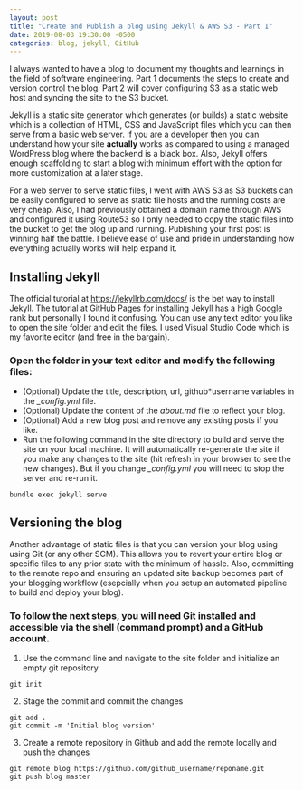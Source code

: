 ```yaml
---
layout: post
title: "Create and Publish a blog using Jekyll & AWS S3 - Part 1"
date: 2019-08-03 19:30:00 -0500
categories: blog, jekyll, GitHub
---
```


I always wanted to have a blog to document my thoughts and learnings in the field of software engineering. Part 1 documents the steps to create and version control the blog. Part 2 will cover configuring S3 as a static web host and syncing the site to the S3 bucket. 

Jekyll is a static site generator which generates (or builds) a static website which is a collection of HTML, CSS and JavaScript files which you can then serve from a basic web server. If you are a developer then you can understand how your site **actually** works as compared to using a managed WordPress blog where the backend is a black box. Also, Jekyll offers enough scaffolding to start a blog with minimum effort with the option for more customization at a later stage. 

For a web server to serve static files, I went with AWS S3 as S3 buckets can be easily configured to serve as static file hosts and the running costs are very cheap. Also, I had previously obtained a domain name through AWS and configured it using Route53 so I only needed to copy the static files into the bucket to get the blog up and running. Publishing your first post is winning half the battle. I believe ease of use and pride in understanding how everything actually works will help expand it.

## Installing Jekyll

The official tutorial at <https://jekyllrb.com/docs/> is the bet way to install Jekyll. The tutorial at GitHub Pages for installing Jekyll has a high Google rank but personally I found it confusing. You can use any text editor you like to open the site folder and edit the files. I used Visual Studio Code which is my favorite editor (and free in the bargain).

### Open the folder in your text editor and modify the following files:

- (Optional) Update the title, description, url, github*username variables in the _\_config.yml_ file.
- (Optional) Update the content of the _about.md_ file to reflect your blog.
- (Optional) Add a new blog post and remove any existing posts if you like.
- Run the following command in the site directory to build and serve the site on your local machine. It will automatically re-generate the site if you make any changes to the site (hit refresh in your browser to see the new changes). But if you change _\_config.yml_ you will need to stop the server and re-run it.
~~~
bundle exec jekyll serve
~~~

## Versioning the blog

Another advantage of static files is that you can version your blog using using Git (or any other SCM). This allows you to revert your entire blog or specific files to any prior state with the minimum of hassle. Also, committing to the remote repo and ensuring an updated site backup becomes part of your blogging workflow (esepcially when you setup an automated pipeline to build and deploy your blog). 

### To follow the next steps, you will need Git installed and accessible via the shell (command prompt) and a GitHub account.

1. Use the command line and navigate to the site folder and initialize an empty git repository
~~~
git init
~~~
2. Stage the commit and commit the changes
~~~
git add .
git commit -m 'Initial blog version'
~~~
3. Create a remote repository in Github and add the remote locally and push the changes
~~~
git remote blog https://github.com/github_username/reponame.git
git push blog master
~~~    

